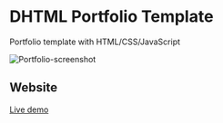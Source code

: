 <!-- ABOUT THE PROJECT -->

# DHTML Portfolio Template

Portfolio template with HTML/CSS/JavaScript

![Portfolio-screenshot](https://i.imgur.com/3Gxn17p.png)

## Website

[Live demo](https://github.com)
